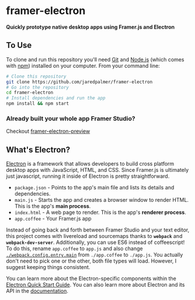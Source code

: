 # framer-electron

**Quickly prototype native desktop apps using Framer.js and Electron**

## To Use

To clone and run this repository you'll need [Git](https://git-scm.com) and [Node.js](https://nodejs.org/en/download/) (which comes with [npm](http://npmjs.com)) installed on your computer. From your command line:

```bash
# Clone this repository
git clone https://github.com/jaredpalmer/framer-electron
# Go into the repository
cd framer-electron
# Install dependencies and run the app
npm install && npm start
```

### Already built your whole app Framer Studio?

Checkout [framer-electron-preview](https://github.com/jaredpalmer/framer-electron-preview)

## What's Electron?

[Electron]() is a framework that allows developers to build cross platform desktop apps with JavaScript, HTML, and CSS. Since Framer.js is ultimately just javascript, running it inside of Electron is pretty straightforward.

- `package.json` - Points to the app's main file and lists its details and dependencies.
- `main.js` - Starts the app and creates a browser window to render HTML. This is the app's **main process**.
- `index.html` - A web page to render. This is the app's **renderer process**.
- `app.coffee` - Your Framer.js app

Instead of going back and forth between Framer Studio and your text editor, this project comes with livereload and sourcemaps thanks to **`webpack`** and **`webpack-dev-server`**. Additionally, you can use ES6 instead of coffeescript! To do this, rename `app.coffee` to `app.js` and also change [`./webpack.config.entry.main`](https://github.com/jaredpalmer/framer-electron/blob/master/webpack.config.js#L7) from `./app.coffee` to `./app.js`. You actually don't need to pick one or the other, both file types will load. However, I suggest keeping things consistent.

You can learn more about the Electron-specific components within the [Electron Quick Start Guide](http://electron.atom.io/docs/latest/tutorial/quick-start). You can also learn more about Electron and its API in the [documentation](http://electron.atom.io/docs/latest).
